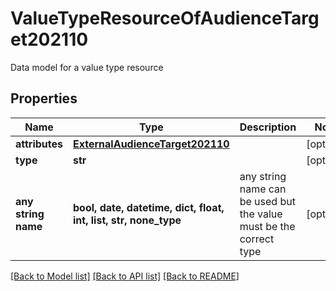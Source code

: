 # ValueTypeResourceOfAudienceTarget202110

Data model for a value type resource

## Properties
Name | Type | Description | Notes
------------ | ------------- | ------------- | -------------
**attributes** | [**ExternalAudienceTarget202110**](ExternalAudienceTarget202110.md) |  | [optional] 
**type** | **str** |  | [optional] 
**any string name** | **bool, date, datetime, dict, float, int, list, str, none_type** | any string name can be used but the value must be the correct type | [optional]

[[Back to Model list]](../README.md#documentation-for-models) [[Back to API list]](../README.md#documentation-for-api-endpoints) [[Back to README]](../README.md)


